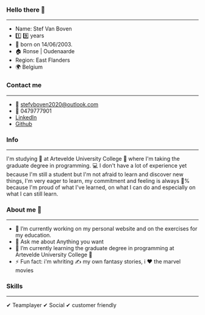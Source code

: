 ### Hello there 👋
-------------------------------------------------------

- Name: Stef Van Boven
- :one: :nine: years
- 🎂 born on 14/06/2003.
- 🏠 Ronse | Oudenaarde
- Region: East Flanders
- 🌍 Belgium

### Contact me
-------------------------------------------------------

- 📧 [stefvboven2020@outlook.com](mailto:stefvboven2020@outlook.com) 
- 📱 0479777901
- [LinkedIn](https://www.linkedin.com/in/stef-van-boven/)
- [Github](https://github.com/pgm-stefvanboven)

### Info
-------------------------------------------------------

I'm studying :book: at Artevelde University College :school: where I'm taking the graduate degree in programming. :computer: I don't have a lot of experience yet because I'm still a student but I'm not afraid to learn and discover new things, I'm very eager to learn, my commitment and feeling is always :100:% because I'm proud of what I've learned, on what I can do and especially on what I can still learn.

### About me :boy:
-------------------------------------------------------

- 🔭 I’m currently working on my personal website and on the exercises for my education.
- 💬 Ask me about Anything you want
- 🌱 I’m currently learning the graduate degree in programming at Artevelde University College :school:
- ⚡ Fun fact: i'm whriting :writing_hand: my own fantasy stories, i :heart: the marvel movies

### Skills
-------------------------------------------------------

✔ Teamplayer
✔ Social
✔ customer friendly
